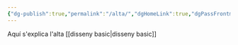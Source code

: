 ```yaml
---
{"dg-publish":true,"permalink":"/alta/","dgHomeLink":true,"dgPassFrontmatter":false}
---
```




Aquí s'explica l'alta [[disseny basic|disseny basic]]